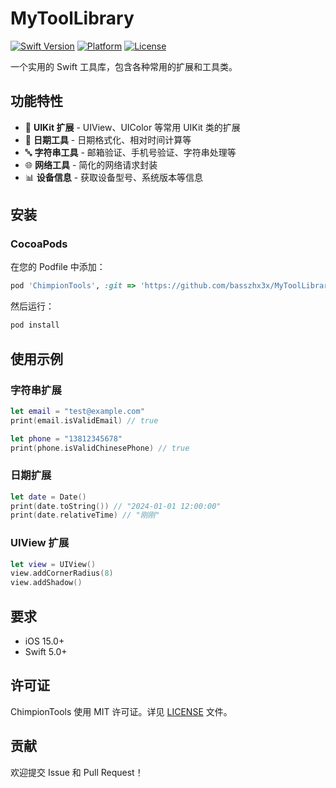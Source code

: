 # MyToolLibrary

[![Swift Version](https://img.shields.io/badge/Swift-5.0-orange.svg)](https://swift.org)
[![Platform](https://img.shields.io/badge/Platform-iOS-blue.svg)](https://developer.apple.com/ios/)
[![License](https://img.shields.io/badge/License-MIT-lightgrey.svg)](LICENSE)

一个实用的 Swift 工具库，包含各种常用的扩展和工具类。

## 功能特性

- 📱 **UIKit 扩展** - UIView、UIColor 等常用 UIKit 类的扩展
- 📅 **日期工具** - 日期格式化、相对时间计算等
- 🔤 **字符串工具** - 邮箱验证、手机号验证、字符串处理等
- 🌐 **网络工具** - 简化的网络请求封装
- 📊 **设备信息** - 获取设备型号、系统版本等信息

## 安装

### CocoaPods

在您的 Podfile 中添加：

```ruby
pod 'ChimpionTools', :git => 'https://github.com/basszhx3x/MyToolLibrary.git'
```

然后运行：

```bash
pod install
```

## 使用示例

### 字符串扩展

```swift
let email = "test@example.com"
print(email.isValidEmail) // true

let phone = "13812345678"
print(phone.isValidChinesePhone) // true
```

### 日期扩展

```swift
let date = Date()
print(date.toString()) // "2024-01-01 12:00:00"
print(date.relativeTime) // "刚刚"
```

### UIView 扩展

```swift
let view = UIView()
view.addCornerRadius(8)
view.addShadow()
```

## 要求

- iOS 15.0+
- Swift 5.0+

## 许可证

ChimpionTools 使用 MIT 许可证。详见 [LICENSE](LICENSE) 文件。

## 贡献

欢迎提交 Issue 和 Pull Request！
